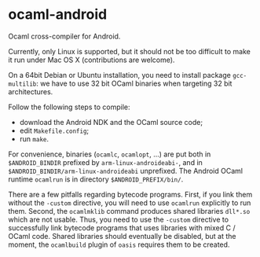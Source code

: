 ocaml-android
=============

Ocaml cross-compiler for Android.

Currently, only Linux is supported, but it should not be too difficult
to make it run under Mac OS X (contributions are welcome).

On a 64bit Debian or Ubuntu installation, you need to install package
`gcc-multilib`: we have to use 32 bit OCaml binaries when targeting
32 bit architectures.

Follow the following steps to compile:
- download the Android NDK and the OCaml source code;
- edit `Makefile.config`;
- run `make`.

For convenience, binaries (`ocamlc`, `ocamlopt`, ...) are put both in
   `$ANDROID_BINDIR`
prefixed by `arm-linux-androideabi-`, and in
   `$ANDROID_BINDIR/arm-linux-androideabi`
unprefixed.
The Android OCaml runtime `ocamlrun` is in directory
   `$ANDROID_PREFIX/bin/`.

There are a few pitfalls regarding bytecode programs.  First, if you
link them without the `-custom` directive, you will need to use
`ocamlrun` explicitly to run them. Second, the `ocamlmklib` command
produces shared libraries `dll*.so` which are not usable. Thus, you
need to use the `-custom` directive to successfully link bytecode
programs that uses libraries with mixed C / OCaml code. Shared
libraries should eventually be disabled, but at the moment, the
`ocamlbuild` plugin of `oasis` requires them to be created.
